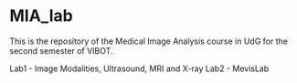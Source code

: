 # MIA_lab
This is the repository of the Medical Image Analysis course in UdG for the second semester of VIBOT.

Lab1 - Image Modalities, Ultrasound, MRI and X-ray
Lab2 - MevisLab